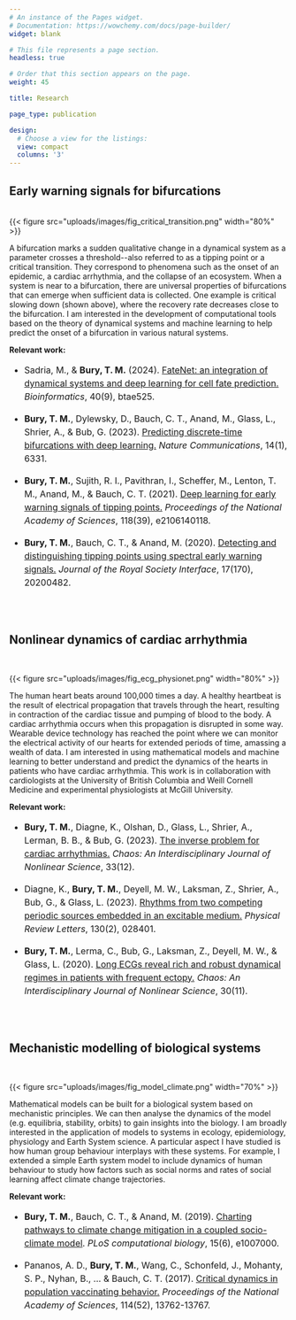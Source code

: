 ```yaml
---
# An instance of the Pages widget.
# Documentation: https://wowchemy.com/docs/page-builder/
widget: blank

# This file represents a page section.
headless: true

# Order that this section appears on the page.
weight: 45

title: Research

page_type: publication

design:
  # Choose a view for the listings:
  view: compact
  columns: '3'
---
```



<h2> Early warning signals for bifurcations </h2>
<br>
{{< figure src="uploads/images/fig_critical_transition.png" width="80%" >}}

A bifurcation marks a sudden qualitative change in a dynamical system as a parameter crosses a threshold--also referred to as a tipping point or a critical transition. They correspond to phenomena such as the onset of an epidemic, a cardiac arrhythmia, and the collapse of an ecosystem. When a system is near to a bifurcation, there are universal properties of bifurcations that can emerge when sufficient data is collected. One example is critical slowing down (shown above), where the recovery rate decreases close to the bifurcation. I am interested in the development of computational tools based on the theory of dynamical systems and machine learning to help predict the onset of a bifurcation in various natural systems.

<b>Relevant work:</b>

<div style="font-size: 16px; line-height: 1.5;">

- Sadria, M., & **Bury, T. M.** (2024). <a href="https://academic.oup.com/bioinformatics/article/40/9/btae525/7739702?login=true" target="_blank">FateNet: an integration of dynamical systems and deep learning for cell fate prediction.</a> *Bioinformatics*, 40(9), btae525.

-   **Bury, T. M.**, Dylewsky, D., Bauch, C. T., Anand, M., Glass, L., Shrier, A., & Bub, G. (2023). <a href="https://www.nature.com/articles/s41467-023-42020-z" target="_blank">Predicting discrete-time bifurcations with deep learning.</a> *Nature Communications*, 14(1), 6331.

- **Bury, T. M.**, Sujith, R. I., Pavithran, I., Scheffer, M., Lenton, T. M., Anand, M., & Bauch, C. T. (2021). <a href="https://www.pnas.org/doi/10.1073/pnas.2106140118" target="_blank">Deep learning for early warning signals of tipping points.</a> *Proceedings of the National Academy of Sciences*, 118(39), e2106140118.

- **Bury, T. M.**, Bauch, C. T., & Anand, M. (2020). <a href="https://www.pnas.org/doi/10.1073/pnas.2106140118" target="_blank">Detecting and distinguishing tipping points using spectral early warning signals.</a> *Journal of the Royal Society Interface*, 17(170), 20200482.

</div>

<!-- <b>Research questions:</b>
- Can we develop early warning signals that distinguish subcritical (abrupt) from supercritical (smooth) bifurcations?
- To what extent can deep learning methods generalize to bifurcations in spatial systems?
- What features of time series are deep learning methods using to provide early warning signals?
- How do early warning signals behave in the vicinity of multiple bifurcations? -->


<br><br>




<h2> Nonlinear dynamics of cardiac arrhythmia </h2>
<br>

{{< figure src="uploads/images/fig_ecg_physionet.png" width="80%" >}}

The human heart beats around 100,000 times a day. A healthy heartbeat is the result of electrical propagation that travels through the heart, resulting in contraction of the cardiac tissue and pumping of blood to the body. A cardiac arrhythmia occurs when this propagation is disrupted in some way. Wearable device technology has reached the point where we can monitor the electrical activity of our hearts for extended periods of time, amassing a wealth of data. I am interested in using mathematical models and machine learning to better understand and predict the dynamics of the hearts in patients who have cardiac arrhythmia. This work is in collaboration with cardiologists at the University of British Columbia and Weill Cornell Medicine and experimental physiologists at McGill University.

<b>Relevant work:</b>

<div style="font-size: 16px; line-height: 1.5;">

- **Bury, T. M.**, Diagne, K., Olshan, D., Glass, L., Shrier, A., Lerman, B. B., & Bub, G. (2023). <a href="https://pubs.aip.org/aip/cha/article-abstract/33/12/123130/2931573/The-inverse-problem-for-cardiac-arrhythmias?redirectedFrom=fulltext" target="_blank">The inverse problem for cardiac arrhythmias.</a> *Chaos: An Interdisciplinary Journal of Nonlinear Science*, 33(12).

- Diagne, K., **Bury, T. M.**, Deyell, M. W., Laksman, Z., Shrier, A., Bub, G., & Glass, L. (2023). <a href="https://journals.aps.org/prl/abstract/10.1103/PhysRevLett.130.028401" target="_blank">Rhythms from two competing periodic sources embedded in an excitable medium.</a> *Physical Review Letters*, 130(2), 028401.

- **Bury, T. M.**, Lerma, C., Bub, G., Laksman, Z., Deyell, M. W., & Glass, L. (2020). <a href="https://pubs.aip.org/aip/cha/article-abstract/30/11/113127/1077361/Long-ECGs-reveal-rich-and-robust-dynamical-regimes?redirectedFrom=fulltext" target="_blank">Long ECGs reveal rich and robust dynamical regimes in patients with frequent ectopy.</a> *Chaos: An Interdisciplinary Journal of Nonlinear Science*, 30(11).
</div>
<!-- 
Current research questions:
- xxx -->

<br><br>


<!-- <h2> Onset of spiral waves in excitable media </h2>
<br>

Gif of spiral wave

<br><br> -->

<h2> Mechanistic modelling of biological systems </h2>
<br>

{{< figure src="uploads/images/fig_model_climate.png" width="70%" >}}

<!-- <img src="uploads/images/fig_model_climate.png" style="display: block; margin-left: auto; margin-right: auto; width: 50%;"/> -->


Mathematical models can be built for a biological system based on mechanistic principles. We can then analyse the dynamics of the model (e.g. equilibria, stability, orbits) to gain insights into the biology. I am broadly interested in the application of models to systems in ecology, epidemiology, physiology and Earth System science. A particular aspect I have studied is how human group behaviour interplays with these systems. For example, I extended a simple Earth system model to include dynamics of human behaviour to study how factors such as social norms and rates of social learning affect climate change trajectories.

<b>Relevant work:</b>

<div style="font-size: 16px; line-height: 1.5;">

- **Bury, T. M.**, Bauch, C. T., & Anand, M. (2019). <a href="https://journals.plos.org/ploscompbiol/article?id=10.1371/journal.pcbi.1007000" target="_blank">Charting pathways to climate change mitigation in a coupled socio-climate model</a>. *PLoS computational biology*, 15(6), e1007000.

-   Pananos, A. D., **Bury, T. M.**, Wang, C., Schonfeld, J., Mohanty, S. P., Nyhan, B., ... & Bauch, C. T. (2017). <a href="https://www.pnas.org/doi/abs/10.1073/pnas.1704093114" target="_blank">Critical dynamics in population vaccinating behavior.</a> *Proceedings of the National Academy of Sciences*, 114(52), 13762-13767.

</div>

